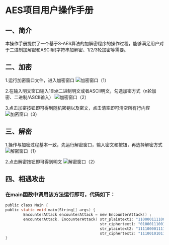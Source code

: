 # AES项目用户操作手册
## 一、简介
本操作手册提供了一个基于S-AES算法的加解密程序的操作过程，能够满足用户对于二进制加解密和ASCII码字符串加解密、1/2/3轮加密等需要。
## 二、加密
1.运行加密窗口文件，进入加密窗口
![加密窗口（1）](https://github.com/user-attachments/assets/83f27b50-e514-412c-b5b6-52d94e05bd2b)

2.在输入明文窗口输入16bit二进制明文或者ASCII明文，勾选加密方式（n轮加密、二进制/ASCII输入）
![加密窗口（2）](https://github.com/user-attachments/assets/5b3ea0f3-b8a0-4ba6-b6b8-7d66cfcb949a)

3.点击加密按钮即可得到随机密钥以及密文，点击清空即可清空所有行内容
![加密窗口（3）](https://github.com/user-attachments/assets/ca2a438f-a55e-456a-9202-a77dda7c73f5)


## 三、解密
1.操作与加密过程基本一致，先运行解密窗口，输入密文和按钮，再选择解密方式
![解密窗口（1）](https://github.com/user-attachments/assets/8dd536e4-d4dc-4488-b5be-d1f097e74bfa)


2.点击解密按钮即可得到明文
![解密窗口（2）](https://github.com/user-attachments/assets/b3894f9a-0e8f-499c-946c-1b0bb77d4c11)

## 四、相遇攻击
### 在main函数中调用该方法运行即可，代码如下：
```c
public class Main {
public static void main(String[] args) {
        EncounterAttack encounterAttack = new EncounterAttack() ;
        encounterAttack. EncounterAttack( str_plaintext1: "1100001111000011",
                                          str_ciphertext1: "0100011100110110",
                                          str_plaintext2: "1111000011110000",
                                          str_ciphertext2: "1110010101111000" );
}
```
